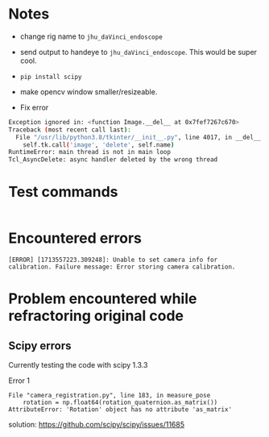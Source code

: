 
# Notes

* change rig name to `jhu_daVinci_endoscope`
* send output to handeye to  `jhu_daVinci_endoscope`. This would be super cool.
* `pip install scipy`
* make opencv window smaller/resizeable.

* Fix error 

```bash
Exception ignored in: <function Image.__del__ at 0x7fef7267c670>
Traceback (most recent call last):
  File "/usr/lib/python3.8/tkinter/__init__.py", line 4017, in __del__
    self.tk.call('image', 'delete', self.name)
RuntimeError: main thread is not in main loop
Tcl_AsyncDelete: async handler deleted by the wrong thread
```


# Test commands

```
```

# Encountered errors

```
[ERROR] [1713557223.309248]: Unable to set camera info for calibration. Failure message: Error storing camera calibration.
```

# Problem encountered while refractoring original code


## Scipy errors

Currently testing the code with scipy 1.3.3

Error 1
```
File "camera_registration.py", line 183, in measure_pose
    rotation = np.float64(rotation_quaternion.as_matrix())
AttributeError: 'Rotation' object has no attribute 'as_matrix'
```
solution: https://github.com/scipy/scipy/issues/11685